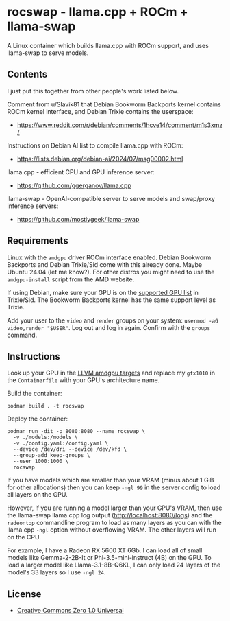 # rocswap - llama.cpp + ROCm + llama-swap

A Linux container which builds llama.cpp with ROCm support, and uses llama-swap to serve models.

## Contents

I just put this together from other people's work listed below.

Comment from u/Slavik81 that Debian Bookworm Backports kernel contains ROCm kernel interface, and Debian Trixie contains the userspace:

- https://www.reddit.com/r/debian/comments/1hcve14/comment/m1s3xmz/

Instructions on Debian AI list to compile llama.cpp with ROCm:

- https://lists.debian.org/debian-ai/2024/07/msg00002.html

llama.cpp - efficient CPU and GPU inference server:

- https://github.com/ggerganov/llama.cpp

llama-swap - OpenAI-compatible server to serve models and swap/proxy inference servers:

- https://github.com/mostlygeek/llama-swap

## Requirements

Linux with the `amdgpu` driver ROCm interface enabled. Debian Bookworm Backports and Debian Trixie/Sid come with this already done. Maybe Ubuntu 24.04 (let me know?). For other distros you might need to use the `amdgpu-install` script from the AMD website.

If using Debian, make sure your GPU is on the [supported GPU list](https://salsa.debian.org/rocm-team/community/team-project/-/wikis/Supported-GPU-list) in Trixie/Sid. The Bookworm Backports kernel has the same support level as Trixie.

Add your user to the `video` and `render` groups on your system: `usermod -aG video,render "$USER"`. Log out and log in again. Confirm with the `groups` command.

## Instructions

Look up your GPU in the [LLVM amdgpu targets](https://llvm.org/docs/AMDGPUUsage.html#processors) and replace my `gfx1010` in the `Containerfile` with your GPU's architecture name.

Build the container:

```
podman build . -t rocswap
```

Deploy the container:

```
podman run -dit -p 8080:8080 --name rocswap \
  -v ./models:/models \
  -v ./config.yaml:/config.yaml \
  --device /dev/dri --device /dev/kfd \
  --group-add keep-groups \
  --user 1000:1000 \
  rocswap
```

If you have models which are smaller than your VRAM (minus about 1 GiB for other allocations) then you can keep `-ngl 99` in the server config to load all layers on the GPU.

However, if you are running a model larger than your GPU's VRAM, then use the llama-swap llama.cpp log output (<http://localhost:8080/logs>) and the `radeontop` commandline program to load as many layers as you can with the llama.cpp `-ngl` option without overflowing VRAM. The other layers will run on the CPU.

For example, I have a Radeon RX 5600 XT 6Gb. I can load all of small models like Gemma-2-2B-It or Phi-3.5-mini-instruct (4B) on the GPU. To load a larger model like Llama-3.1-8B-Q6KL, I can only load 24 layers of the model's 33 layers so I use `-ngl 24`.

## License

- [Creative Commons Zero 1.0 Universal](https://creativecommons.org/publicdomain/zero/1.0/)
